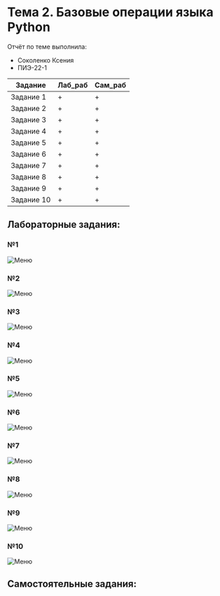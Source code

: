 # Тема 2. Базовые операции языка Python
Отчёт по теме выполнила:
  - Соколенко Ксения 
  - ПИЭ-22-1

| Задание | Лаб_раб | Сам_раб |
| ------ | ------ | ------ |
| Задание 1 | + | + |
| Задание 2 | + | + | 
| Задание 3 | + | + | 
| Задание 4 | + | + |
| Задание 5 | + | + | 
| Задание 6 | + | + | 
| Задание 7 | + | + | 
| Задание 8 | + | + | 
| Задание 9 | + | + | 
| Задание 10 | + | + | 

## Лабораторные задания:
### №1 
![Меню](https://github.com/KseniaSokolenko/theme_2/blob/theme_2/1.png)

### №2
![Меню](https://github.com/KseniaSokolenko/theme_2/blob/theme_2/2.png)

### №3
![Меню](https://github.com/KseniaSokolenko/theme_2/blob/theme_2/3.png)

### №4
![Меню](https://github.com/KseniaSokolenko/theme_2/blob/theme_2/4.png)

### №5
![Меню](https://github.com/KseniaSokolenko/theme_2/blob/theme_2/5.png)

### №6
![Меню](https://github.com/KseniaSokolenko/theme_2/blob/theme_2/6.png)

### №7
![Меню](https://github.com/KseniaSokolenko/theme_2/blob/theme_2/7.png)

### №8
![Меню](https://github.com/KseniaSokolenko/theme_2/blob/theme_2/8.png)

### №9
![Меню](https://github.com/KseniaSokolenko/theme_2/blob/theme_2/9.png)

### №10
![Меню](https://github.com/KseniaSokolenko/theme_2/blob/theme_2/10.png)

## Самостоятельные задания:
